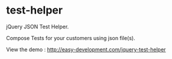 test-helper
===========

jQuery JSON Test Helper.

Compose Tests for your customers using json file(s).

View the demo : http://easy-development.com/jquery-test-helper
